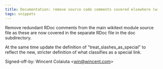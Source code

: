```yaml
---
title: Documentation: remove source code comments covered elsewhere (wikitext, 6574117)
tags: snippets
---
```


Remove redundant RDoc comments from the main wikitext module source file as these are now covered in the separate RDoc file in the doc subdirectory.

At the same time update the definition of "treat\_slashes\_as\_special" to reflect the new, stricter definition of what classifies as a special link.

Signed-off-by: Wincent Colaiuta &lt;win@wincent.com&gt;
